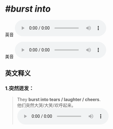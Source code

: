 # ***\#burst into*** 
英音
<audio src="./media/burst into1_AAC.aac" controls="controls"></audio>

美音
<audio src="./media/burst into2_AAC.aac" controls="controls"></audio>



  

英文释义
---
### 1.**突然迸发：**  

 > They **burst into tears / laughter / cheers**.  
 > 他们突然大哭/大笑/欢呼起来。    
<audio src="./media/6-burst.aac" controls="controls"></audio>


